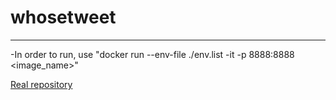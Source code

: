# whosetweet
---------------------
-In order to run, use "docker run --env-file ./env.list -it -p 8888:8888 <image_name>"

[Real repository](https://hub.docker.com/r/poulio/whosetweet/)
